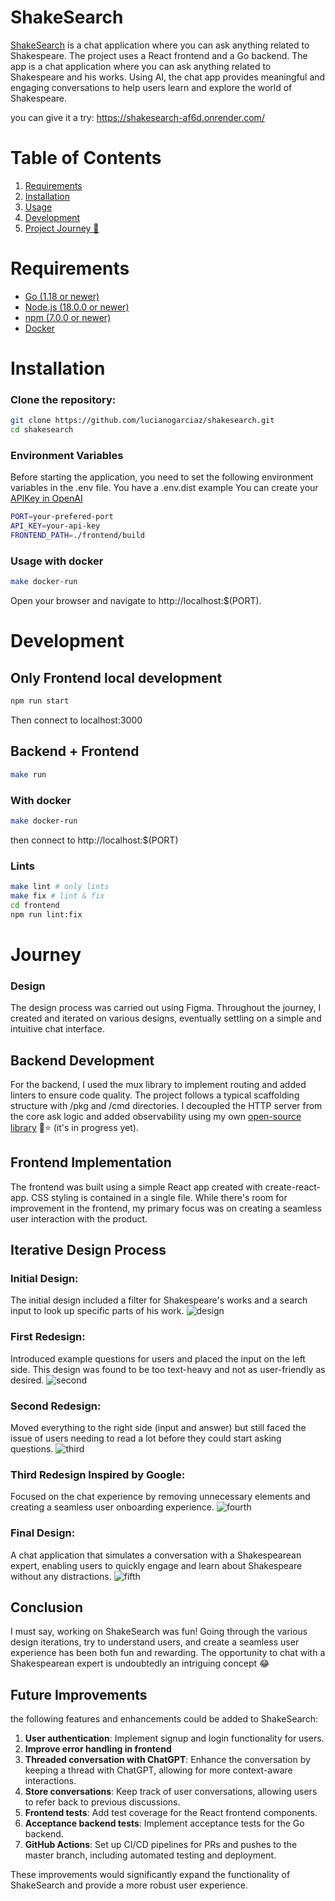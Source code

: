 # ShakeSearch

[ShakeSearch](https://shakesearch-af6d.onrender.com/) is a chat application where you can ask anything related to Shakespeare.
The project uses a React frontend and a Go backend.
The app is a chat application where you can ask anything related to Shakespeare and his works.
Using AI, the chat app provides meaningful and engaging conversations to help users learn and explore the world of Shakespeare.

you can give it a try: https://shakesearch-af6d.onrender.com/

# Table of Contents

1. [Requirements](#Requirements)
2. [Installation](#Installation)
3. [Usage](#Usage)
4. [Development](#Development)
5. [Project Journey 🚀](#Journey)

# Requirements
* [Go (1.18 or newer)](https://go.dev/doc/install)
* [Node.js (18.0.0 or newer)](https://nodejs.org/en/download)
* [npm (7.0.0 or newer)](https://docs.npmjs.com/getting-started)
* [Docker](https://docs.docker.com/get-docker/)


# Installation
### Clone the repository:
```sh
git clone https://github.com/lucianogarciaz/shakesearch.git
cd shakesearch
```
### Environment Variables
Before starting the application, you need to set the following environment variables in the .env file. You have a .env.dist example
You can create your [APIKey in OpenAI](https://platform.openai.com/account/api-keys)
```sh
PORT=your-prefered-port
API_KEY=your-api-key
FRONTEND_PATH=./frontend/build
```

### Usage with docker
```sh
make docker-run
```
Open your browser and navigate to http://localhost:$(PORT).


# Development
## Only Frontend local development
```sh
npm run start
```
Then connect to localhost:3000

## Backend + Frontend
```sh
make run
```
### With docker
```sh
make docker-run
```
then connect to http://localhost:$(PORT)
### Lints
```sh
make lint # only lints
make fix # lint & fix
cd frontend
npm run lint:fix
```

# Journey
### Design
The design process was carried out using Figma.
Throughout the journey, I created and iterated on various designs, eventually settling on a simple and intuitive chat interface.

## Backend Development
For the backend, I used the mux library to implement routing and added linters to ensure code quality.
The project follows a typical scaffolding structure with /pkg and /cmd directories.
I decoupled the HTTP server from the core ask logic
and added observability using my own [open-source library](https://github.com/lucianogarciaz/kit) 🙂⭐ (it's in progress yet).

## Frontend Implementation
The frontend was built using a simple React app created with create-react-app.
CSS styling is contained in a single file. While there's room for improvement in the frontend,
my primary focus was on creating a seamless user interaction with the product.

## Iterative Design Process
### Initial Design:
The initial design included a filter for Shakespeare's works and a search input to look up specific parts of his work.
![design](./design/first.png)
### First Redesign:
Introduced example questions for users and placed the input on the left side.
This design was found to be too text-heavy and not as user-friendly as desired.
![second](./design/second.png)

### Second Redesign:
Moved everything to the right side (input and answer) but still faced the issue of users needing to read a lot before they could start asking questions.
![third](./design/third.png)

### Third Redesign Inspired by Google:
Focused on the chat experience by removing unnecessary elements and creating a seamless user onboarding experience.
![fourth](./design/fourth.png)

### Final Design:
A chat application that simulates a conversation with a Shakespearean expert, enabling users to quickly engage and learn about Shakespeare without any distractions.
![fifth](./design/fifth.png)

## Conclusion
I must say, working on ShakeSearch was fun!
Going through the various design iterations, try to understand users, and create a seamless user experience has been both fun and rewarding.
The opportunity to chat with a Shakespearean expert is undoubtedly an intriguing concept 😂

## Future Improvements
the following features and enhancements could be added to ShakeSearch:

1. **User authentication**: Implement signup and login functionality for users.
2. **Improve error handling in frontend**
3. **Threaded conversation with ChatGPT**: Enhance the conversation by keeping a thread with ChatGPT, allowing for more context-aware interactions.
4. **Store conversations**: Keep track of user conversations, allowing users to refer back to previous discussions.
5. **Frontend tests**: Add test coverage for the React frontend components.
6. **Acceptance backend tests**: Implement acceptance tests for the Go backend.
7. **GitHub Actions**: Set up CI/CD pipelines for PRs and pushes to the master branch, including automated testing and deployment.

These improvements would significantly expand the functionality of ShakeSearch and provide a more robust user experience.
